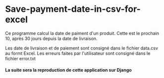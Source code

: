 # Save-payment-date-in-csv-for-excel

Ce programme calcul la date de paiment d'un produit.
Cette est le prochain 10, après 30 jours depuis la date de livraison.

Les date de livraison et de paiement sont consigné dans le fichier data.csv au formt Excel.
Les erreurs faites par l'utilisateur sont consigné dans le fichier error.txt

#### La suite sera la reproduction de cette application sur Django ###
